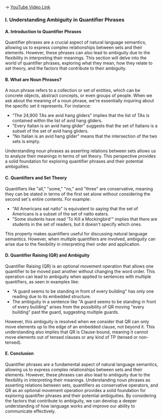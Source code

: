 -> [YouTube Video Link](https://www.youtube.com/watch?v=UXG4JImev-s&list=PLUl4u3cNGP63BZGNOqrF2qf_yxOjuG35j&index=16&pp=iAQB)

### I. Understanding Ambiguity in Quantifier Phrases
#### A. Introduction to Quantifier Phrases

Quantifier phrases are a crucial aspect of natural language semantics, allowing us to express complex relationships between sets and their elements. However, these phrases can also lead to ambiguity due to the flexibility in interpreting their meanings. This section will delve into the world of quantifier phrases, exploring what they mean, how they relate to set theory, and the factors that contribute to their ambiguity.

#### B. What are Noun Phrases?
A noun phrase refers to a collection or set of entities, which can be concrete objects, abstract concepts, or even groups of people. When we ask about the meaning of a noun phrase, we're essentially inquiring about the specific set it represents. For instance:

*   "The 24,900 TAs are avid hang gliders" implies that the list of TAs is contained within the list of avid hang gliders.
*   "Every Italian is an avid hang glider" suggests that the set of Italians is a subset of the set of avid hang gliders.
*   "No Italian is an avid hang glider" means that the intersection of the two sets is empty.

Understanding noun phrases as asserting relations between sets allows us to analyze their meanings in terms of set theory. This perspective provides a solid foundation for exploring quantifier phrases and their potential ambiguities.

#### C. Quantifiers and Set Theory

Quantifiers like "all," "some," "no," and "three" are conservative, meaning they can be stated in terms of the first set alone without considering the second set's entire contents. For example:

*   "All Americans eat natto" is equivalent to saying that the set of Americans is a subset of the set of natto eaters.
*   "Some students have read 'To Kill a Mockingbird'" implies that there are students in the set of readers, but it doesn't specify which ones.

This property makes quantifiers useful for discussing natural language semantics. However, when multiple quantifiers are involved, ambiguity can arise due to the flexibility in interpreting their order and application.

#### D. Quantifier Raising (QR) and Ambiguity

Quantifier Raising (QR) is an optional movement operation that allows one quantifier to be moved past another without changing the word order. This operation can lead to ambiguity when applied to sentences with multiple quantifiers, as seen in examples like:

*   "A guard seems to be standing in front of every building" has only one reading due to its embedded structure.
*   The ambiguity in a sentence like "A guard seems to be standing in front of every building" arises from the possibility of QR moving "every building" past the guard, suggesting multiple guards.

However, this ambiguity is resolved when we consider that QR can only move elements up to the edge of an embedded clause, not beyond it. This understanding also implies that QR is Clause-bound, meaning it cannot move elements out of tensed clauses or any kind of TP (tensed or non-tensed).

#### E. Conclusion

Quantifier phrases are a fundamental aspect of natural language semantics, allowing us to express complex relationships between sets and their elements. However, these phrases can also lead to ambiguity due to the flexibility in interpreting their meanings. Understanding noun phrases as asserting relations between sets, quantifiers as conservative operators, and QR as an optional movement operation provides a solid foundation for exploring quantifier phrases and their potential ambiguities. By considering the factors that contribute to ambiguity, we can develop a deeper understanding of how language works and improve our ability to communicate effectively.